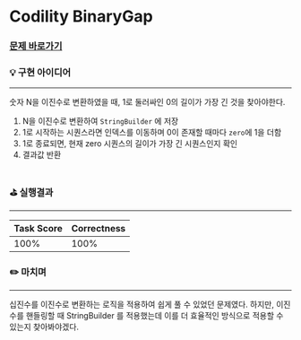 # Codility BinaryGap
### [문제 바로가기](https://app.codility.com/programmers/lessons/1-iterations/binary_gap/)

### 💡 구현 아이디어
---
숫자 N을 이진수로 변환하였을 때, 1로 둘러싸인 0의 길이가 가장 긴 것을 찾아야한다. <br/>

1. N을 이진수로 변환하여 `StringBuilder` 에 저장
2. 1로 시작하는 시퀀스라면 인덱스를 이동하며 0이 존재할 때마다 `zero`에 1을 더함
3. 1로 종료되면, 현재 zero 시퀀스의 길이가 가장 긴 시퀀스인지 확인
4. 결과값 반환 <br/><br/>


### ⛳️ 실행결과
---
| Task Score | Correctness |
| ------ | ------ |
|  100% | 100% | <br/><br/>


### ✏️ 마치며
---
십진수를 이진수로 변환하는 로직을 적용하여 쉽게 풀 수 있었던 문제였다.
하지만, 이진수를 핸들링할 때 StringBuilder 를 적용했는데 이를 더 효율적인 방식으로 적용할 수 있는지 찾아봐야겠다.
